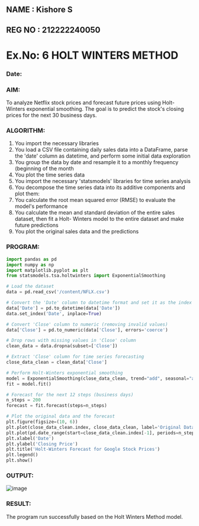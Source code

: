 ## NAME   : Kishore S
## REG NO : 212222240050

# Ex.No: 6               HOLT WINTERS METHOD
### Date: 



### AIM: 
To analyze Netflix stock prices and forecast future prices using Holt-Winters exponential smoothing. The goal is to predict the stock's closing prices for the next 30 business days.

### ALGORITHM:
1. You import the necessary libraries
2. You load a CSV file containing daily sales data into a DataFrame, parse the 'date' column as
datetime, and perform some initial data exploration
3. You group the data by date and resample it to a monthly frequency (beginning of the month
4. You plot the time series data
5. You import the necessary 'statsmodels' libraries for time series analysis
6. You decompose the time series data into its additive components and plot them:
7. You calculate the root mean squared error (RMSE) to evaluate the model's performance
8. You calculate the mean and standard deviation of the entire sales dataset, then fit a Holt-
Winters model to the entire dataset and make future predictions
9. You plot the original sales data and the predictions
### PROGRAM:
```python
import pandas as pd
import numpy as np
import matplotlib.pyplot as plt
from statsmodels.tsa.holtwinters import ExponentialSmoothing

# Load the dataset
data = pd.read_csv('/content/NFLX.csv')

# Convert the 'Date' column to datetime format and set it as the index
data['Date'] = pd.to_datetime(data['Date'])
data.set_index('Date', inplace=True)

# Convert 'Close' column to numeric (removing invalid values)
data['Close'] = pd.to_numeric(data['Close'], errors='coerce')

# Drop rows with missing values in 'Close' column
clean_data = data.dropna(subset=['Close'])

# Extract 'Close' column for time series forecasting
close_data_clean = clean_data['Close']

# Perform Holt-Winters exponential smoothing
model = ExponentialSmoothing(close_data_clean, trend="add", seasonal="add", seasonal_periods=12)
fit = model.fit()

# Forecast for the next 12 steps (business days)
n_steps = 200
forecast = fit.forecast(steps=n_steps)

# Plot the original data and the forecast
plt.figure(figsize=(10, 6))
plt.plot(close_data_clean.index, close_data_clean, label='Original Data')
plt.plot(pd.date_range(start=close_data_clean.index[-1], periods=n_steps+1, freq='B')[1:], forecast, label='Forecast')  # 'B' for business days
plt.xlabel('Date')
plt.ylabel('Closing Price')
plt.title('Holt-Winters Forecast for Google Stock Prices')
plt.legend()
plt.show()
```

### OUTPUT:
![image](https://github.com/user-attachments/assets/f50afedb-c49d-4891-9509-542706d47c08)


### RESULT:
The program run successfully based on the Holt Winters Method model.
